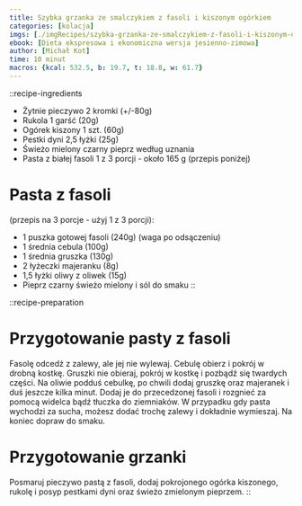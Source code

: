 ```yaml
---
title: Szybka grzanka ze smalczykiem z fasoli i kiszonym ogórkiem
categories: [kolacja]
imgs: [./imgRecipes/szybka-grzanka-ze-smalczykiem-z-fasoli-i-kiszonym-ogorkiem-1.jpg, ./szybka-grzanka-ze-smalczykiem-z-fasoli-i-kiszonym-ogorkiem-2.jpg]
ebook: [Dieta ekspresowa i ekonomiczna wersja jesienno-zimowa]
author: [Michał Kot]
time: 10 minut
macros: {kcal: 532.5, b: 19.7, t: 18.8, w: 61.7}
---
```


::recipe-ingredients
- Żytnie pieczywo 2 kromki (+/-80g)
- Rukola 1 garść (20g)
- Ogórek kiszony 1 szt. (60g)
- Pestki dyni 2,5 łyżki (25g)
- Świeżo mielony czarny pieprz według uznania
- Pasta z białej fasoli 1 z 3 porcji - około 165 g (przepis poniżej)

# Pasta z fasoli
(przepis na 3 porcje - użyj 1 z 3 porcji):
- 1 puszka gotowej fasoli (240g) (waga po odsączeniu)
- 1 średnia cebula (100g)
- 1 średnia gruszka (130g)
- 2 łyżeczki majeranku (8g)
- 1,5 łyżki oliwy z oliwek (15g)
- Pieprz czarny świeżo mielony i sól do smaku
::

::recipe-preparation
# Przygotowanie pasty z fasoli
Fasolę odcedź z zalewy, ale jej nie wylewaj. Cebulę obierz i pokrój w drobną kostkę. Gruszki nie obieraj, pokrój w kostkę i pozbądź się twardych części. Na oliwie podduś cebulkę, po chwili dodaj gruszkę oraz majeranek i duś jeszcze kilka minut. Dodaj je do przecedzonej fasoli i rozgnieć za pomocą widelca bądź tłuczka do ziemniaków. W przypadku gdy pasta wychodzi za sucha, możesz dodać trochę zalewy i dokładnie wymieszaj. Na koniec dopraw do smaku.

# Przygotowanie grzanki
Posmaruj pieczywo pastą z fasoli, dodaj pokrojonego ogórka kiszonego, rukolę i posyp pestkami dyni oraz świeżo zmielonym pieprzem.
::